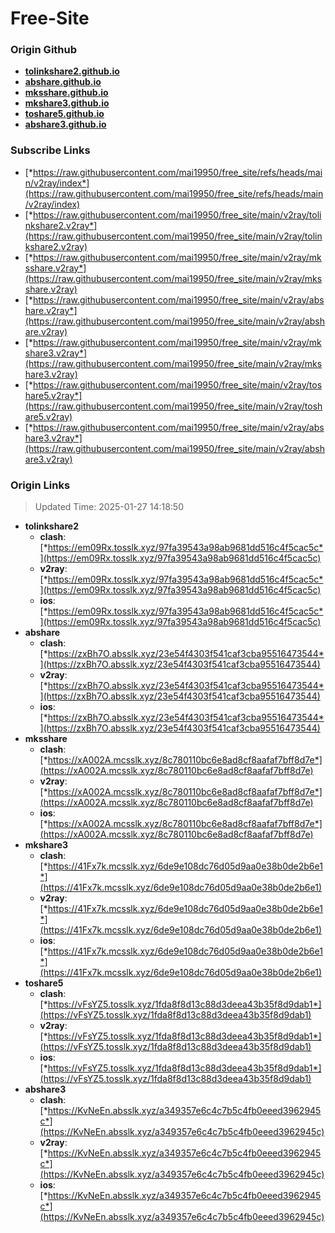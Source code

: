 # Free-Site

### Origin Github

- [**tolinkshare2.github.io**](https://github.com/tolinkshare2/tolinkshare2.github.io)
- [**abshare.github.io**](https://github.com/abshare/abshare.github.io)
- [**mksshare.github.io**](https://github.com/mksshare/mksshare.github.io)
- [**mkshare3.github.io**](https://github.com/mkshare3/mkshare3.github.io)
- [**toshare5.github.io**](https://github.com/toshare5/toshare5.github.io)
- [**abshare3.github.io**](https://github.com/abshare3/abshare3.github.io)

### Subscribe Links

- [*https://raw.githubusercontent.com/mai19950/free_site/refs/heads/main/v2ray/index*](https://raw.githubusercontent.com/mai19950/free_site/refs/heads/main/v2ray/index)
- [*https://raw.githubusercontent.com/mai19950/free_site/main/v2ray/tolinkshare2.v2ray*](https://raw.githubusercontent.com/mai19950/free_site/main/v2ray/tolinkshare2.v2ray)
- [*https://raw.githubusercontent.com/mai19950/free_site/main/v2ray/mksshare.v2ray*](https://raw.githubusercontent.com/mai19950/free_site/main/v2ray/mksshare.v2ray)
- [*https://raw.githubusercontent.com/mai19950/free_site/main/v2ray/abshare.v2ray*](https://raw.githubusercontent.com/mai19950/free_site/main/v2ray/abshare.v2ray)
- [*https://raw.githubusercontent.com/mai19950/free_site/main/v2ray/mkshare3.v2ray*](https://raw.githubusercontent.com/mai19950/free_site/main/v2ray/mkshare3.v2ray)
- [*https://raw.githubusercontent.com/mai19950/free_site/main/v2ray/toshare5.v2ray*](https://raw.githubusercontent.com/mai19950/free_site/main/v2ray/toshare5.v2ray)
- [*https://raw.githubusercontent.com/mai19950/free_site/main/v2ray/abshare3.v2ray*](https://raw.githubusercontent.com/mai19950/free_site/main/v2ray/abshare3.v2ray)

### Origin Links

> Updated Time: 2025-01-27 14:18:50

- **tolinkshare2**
  - **clash**: [*https://em09Rx.tosslk.xyz/97fa39543a98ab9681dd516c4f5cac5c*](https://em09Rx.tosslk.xyz/97fa39543a98ab9681dd516c4f5cac5c)
  - **v2ray**: [*https://em09Rx.tosslk.xyz/97fa39543a98ab9681dd516c4f5cac5c*](https://em09Rx.tosslk.xyz/97fa39543a98ab9681dd516c4f5cac5c)
  - **ios**: [*https://em09Rx.tosslk.xyz/97fa39543a98ab9681dd516c4f5cac5c*](https://em09Rx.tosslk.xyz/97fa39543a98ab9681dd516c4f5cac5c)
- **abshare**
  - **clash**: [*https://zxBh7O.absslk.xyz/23e54f4303f541caf3cba95516473544*](https://zxBh7O.absslk.xyz/23e54f4303f541caf3cba95516473544)
  - **v2ray**: [*https://zxBh7O.absslk.xyz/23e54f4303f541caf3cba95516473544*](https://zxBh7O.absslk.xyz/23e54f4303f541caf3cba95516473544)
  - **ios**: [*https://zxBh7O.absslk.xyz/23e54f4303f541caf3cba95516473544*](https://zxBh7O.absslk.xyz/23e54f4303f541caf3cba95516473544)
- **mksshare**
  - **clash**: [*https://xA002A.mcsslk.xyz/8c780110bc6e8ad8cf8aafaf7bff8d7e*](https://xA002A.mcsslk.xyz/8c780110bc6e8ad8cf8aafaf7bff8d7e)
  - **v2ray**: [*https://xA002A.mcsslk.xyz/8c780110bc6e8ad8cf8aafaf7bff8d7e*](https://xA002A.mcsslk.xyz/8c780110bc6e8ad8cf8aafaf7bff8d7e)
  - **ios**: [*https://xA002A.mcsslk.xyz/8c780110bc6e8ad8cf8aafaf7bff8d7e*](https://xA002A.mcsslk.xyz/8c780110bc6e8ad8cf8aafaf7bff8d7e)
- **mkshare3**
  - **clash**: [*https://41Fx7k.mcsslk.xyz/6de9e108dc76d05d9aa0e38b0de2b6e1*](https://41Fx7k.mcsslk.xyz/6de9e108dc76d05d9aa0e38b0de2b6e1)
  - **v2ray**: [*https://41Fx7k.mcsslk.xyz/6de9e108dc76d05d9aa0e38b0de2b6e1*](https://41Fx7k.mcsslk.xyz/6de9e108dc76d05d9aa0e38b0de2b6e1)
  - **ios**: [*https://41Fx7k.mcsslk.xyz/6de9e108dc76d05d9aa0e38b0de2b6e1*](https://41Fx7k.mcsslk.xyz/6de9e108dc76d05d9aa0e38b0de2b6e1)
- **toshare5**
  - **clash**: [*https://vFsYZ5.tosslk.xyz/1fda8f8d13c88d3deea43b35f8d9dab1*](https://vFsYZ5.tosslk.xyz/1fda8f8d13c88d3deea43b35f8d9dab1)
  - **v2ray**: [*https://vFsYZ5.tosslk.xyz/1fda8f8d13c88d3deea43b35f8d9dab1*](https://vFsYZ5.tosslk.xyz/1fda8f8d13c88d3deea43b35f8d9dab1)
  - **ios**: [*https://vFsYZ5.tosslk.xyz/1fda8f8d13c88d3deea43b35f8d9dab1*](https://vFsYZ5.tosslk.xyz/1fda8f8d13c88d3deea43b35f8d9dab1)
- **abshare3**
  - **clash**: [*https://KvNeEn.absslk.xyz/a349357e6c4c7b5c4fb0eeed3962945c*](https://KvNeEn.absslk.xyz/a349357e6c4c7b5c4fb0eeed3962945c)
  - **v2ray**: [*https://KvNeEn.absslk.xyz/a349357e6c4c7b5c4fb0eeed3962945c*](https://KvNeEn.absslk.xyz/a349357e6c4c7b5c4fb0eeed3962945c)
  - **ios**: [*https://KvNeEn.absslk.xyz/a349357e6c4c7b5c4fb0eeed3962945c*](https://KvNeEn.absslk.xyz/a349357e6c4c7b5c4fb0eeed3962945c)
